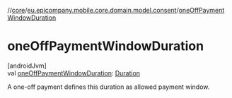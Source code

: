 //[core](../../index.md)/[eu.epicompany.mobile.core.domain.model.consent](index.md)/[oneOffPaymentWindowDuration](one-off-payment-window-duration.md)

# oneOffPaymentWindowDuration

[androidJvm]\
val [oneOffPaymentWindowDuration](one-off-payment-window-duration.md): [Duration](https://developer.android.com/reference/kotlin/java/time/Duration.html)

A one-off payment defines this duration as allowed payment window.

